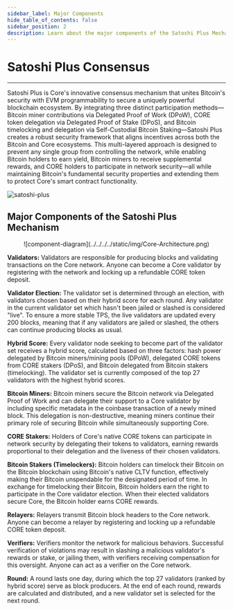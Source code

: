 ```yaml
---
sidebar_label: Major Components
hide_table_of_contents: false
sidebar_position: 2
description: Learn about the major components of the Satoshi Plus Mechanism
---
```


# Satoshi Plus Consensus 
---

Satoshi Plus is Core's innovative consensus mechanism that unites Bitcoin's security with EVM programmability to secure a uniquely powerful blockchain ecosystem. By integrating three distinct participation methods—Bitcoin miner contributions via Delegated Proof of Work (DPoW), CORE token delegation via Delegated Proof of Stake (DPoS), and Bitcoin timelocking and delegation via Self-Custodial Bitcoin Staking—Satoshi Plus creates a robust security framework that aligns incentives across both the Bitcoin and Core ecosystems. This multi-layered approach is designed to prevent any single group from controlling the network, while enabling Bitcoin holders to earn yield, Bitcoin miners to receive supplemental rewards, and CORE holders to participate in network security—all while maintaining Bitcoin's fundamental security properties and extending them to protect Core's smart contract functionality.

![satoshi-plus](../../../../static/img/staoshi-plus/consensus-components.png)


## Major Components of the Satoshi Plus Mechanism

<p align="center">
![component-diagram](../../../../static/img/Core-Architecture.png)
</p>

**Validators:** Validators are responsible for producing blocks and validating transactions on the Core network. Anyone can become a Core validator by registering with the network and locking up a refundable CORE token deposit.

**Validator Election:** The validator set is determined through an election, with validators chosen based on their hybrid score for each round. Any validator in the current validator set which hasn't been jailed or slashed is considered "live". To ensure a more stable TPS, the live validators are updated every 200 blocks, meaning that if any validators are jailed or slashed, the others can continue producing blocks as usual.

**Hybrid Score:** Every validator node seeking to become part of the validator set receives a hybrid score, calculated based on three factors: hash power delegated by Bitcoin miners/mining pools (DPoW), delegated CORE tokens from CORE stakers (DPoS), and Bitcoin delegated from Bitcoin stakers (timelocking). The validator set is currently composed of the top 27 validators with the highest hybrid scores.

**Bitcoin Miners:** Bitcoin miners secure the Bitcoin network via Delegated Proof of Work and can delegate their support to a Core validator by including specific metadata in the coinbase transaction of a newly mined block. This delegation is non-destructive, meaning miners continue their primary role of securing Bitcoin while simultaneously supporting Core.

**CORE Stakers:** Holders of Core's native CORE tokens can participate in network security by delegating their tokens to validators, earning rewards proportional to their delegation and the liveness of their chosen validators.

**Bitcoin Stakers (Timelockers):** Bitcoin holders can timelock their Bitcoin on the Bitcoin blockchain using Bitcoin's native CLTV function, effectively making their Bitcoin unspendable for the designated period of time. In exchange for timelocking their Bitcoin, Bitcoin holders earn the right to participate in the Core validator election. When their elected validators secure Core, the Bitcoin holder earns CORE rewards. 

**Relayers:** Relayers transmit Bitcoin block headers to the Core network. Anyone can become a relayer by registering and locking up a refundable CORE token deposit.

**Verifiers:** Verifiers monitor the network for malicious behaviors. Successful verification of violations may result in slashing a malicious validator's rewards or stake, or jailing them, with verifiers receiving compensation for this oversight. Anyone can act as a verifier on the Core network.

**Round:** A round lasts one day, during which the top 27 validators (ranked by hybrid score) serve as block producers. At the end of each round, rewards are calculated and distributed, and a new validator set is selected for the next round.